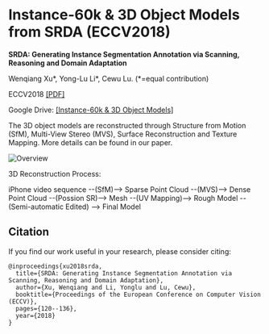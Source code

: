 # Instance-60k & 3D Object Models from SRDA (ECCV2018)

**SRDA: Generating Instance Segmentation Annotation via Scanning, Reasoning and Domain Adaptation**

Wenqiang Xu*, Yong-Lu Li*, Cewu Lu. (*=equal contribution) 

ECCV2018 [[PDF]](http://openaccess.thecvf.com/content_ECCV_2018/papers/Wenqiang_Xu_SRDA_Generating_Instance_ECCV_2018_paper.pdf)

Google Drive: [[Instance-60k & 3D Object Models]](https://drive.google.com/drive/folders/1t941oiLk40XQX2Q9a2HPmiDRUpiwazJO?usp=sharing)

The 3D object models are reconstructed through Structure from Motion (SfM), Multi-View Stereo (MVS), Surface Reconstruction and Texture Mapping. More details can be found in our paper.

![Overview](https://github.com/DirtyHarryLYL/SRDA-Dataset/blob/master/img/overview.PNG)

3D Reconstruction Process:

iPhone video sequence --(SfM)--> Sparse Point Cloud --(MVS)--> Dense Point Cloud --(Possion SR)--> Mesh --(UV Mapping)--> Rough Model --(Semi-automatic Edited) --> Final Model

## Citation
If you find our work useful in your research, please consider citing:
```
@inproceedings{xu2018srda,
  title={SRDA: Generating Instance Segmentation Annotation via Scanning, Reasoning and Domain Adaptation},
  author={Xu, Wenqiang and Li, Yonglu and Lu, Cewu},
  booktitle={Proceedings of the European Conference on Computer Vision (ECCV)},
  pages={120--136},
  year={2018}
}
```
